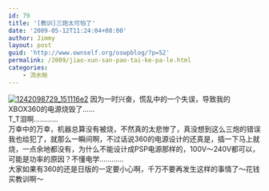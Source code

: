 ```yaml
---
id: 79
title: '[教训]三炮太可怕了'
date: '2009-05-12T11:24:04+08:00'
author: Jimmy
layout: post
guid: 'http://www.ownself.org/oswpblog/?p=52'
permalink: /2009/jiao-xun-san-pao-tai-ke-pa-le.html
categories:
    - 流水帐
---
```


[![1242098729_151116e2](/wp-content/uploads/2012/04/1242098729_151116e2_thumb.jpg "1242098729_151116e2")](/wp-content/uploads/2012/04/1242098729_151116e2.jpg) 因为一时兴奋，慌乱中的一个失误，导致我的XBOX360的电源烧毁了……   
 T\_T泪啊…………   
 万幸中的万幸，机器总算没有被烧，不然真的太悲惨了，真没想到这么三炮的错误我也给犯了，就那么一瞬间啊，不过话说360的电源设计的还真是，插一下马上就烧，一点余地都没有，为什么不能设计成PSP电源那样的，100V～240V都可以，可能是功率的原因？不懂电学…………   
 大家如果有360的还是日版的一定要小心啊，千万不要再发生这样的事情了～花钱买教训啊～